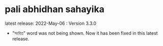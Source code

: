 # pali abhidhan sahayika
 
latest release: 
2022-May-06 : Version 3.3.0
- "সংহিত" word was not being shown. Now it has been fixed in this latest release.
